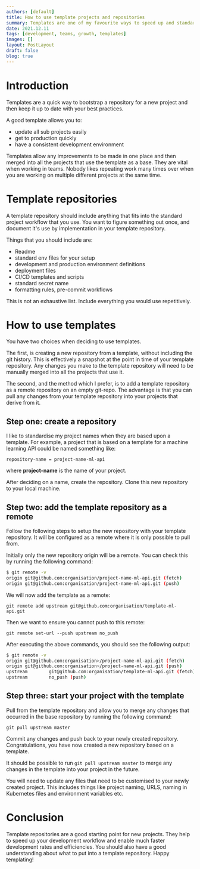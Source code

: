 ```yaml
---
authors: [default]
title: How to use template projects and repositories
summary: Templates are one of my favourite ways to speed up and standardize your development workflow. They help both individual and team workflows.
date: 2021.12.11
tags: [development, teams, growth, templates]
images: []
layout: PostLayout
draft: false
blog: true
---
```


# Introduction

Templates are a quick way to bootstrap a repository for a new project and then keep it up to date with your best practices.

A good template allows you to:

- update all sub projects easily
- get to production quickly
- have a consistent development environment

Templates allow any improvements to be made in one place and then merged into all the projects that use the template as a base. They are vital when working in teams. Nobody likes repeating work many times over when you are working on multiple different projects at the same time.

# Template repositories

A template repository should include anything that fits into the standard project workflow that you use. You want to figure something out once, and document it's use by implementation in your template repository.

Things that you should include are:

- Readme
- standard env files for your setup
- development and production environment definitions
- deployment files
- CI/CD templates and scripts
- standard secret name
- formatting rules, pre-commit workflows

This is not an exhaustive list. Include everything you would use repetitively.

# How to use templates

You have two choices when deciding to use templates.

The first, is creating a new repository from a template, without including the git history. This is effectively a snapshot at the point in time of your template repository. Any changes you make to the template repository will need to be manually merged into all the projects that use it.

The second, and the method which I prefer, is to add a template repository as a remote repository on an empty git-repo. The advantage is that you can pull any changes from your template repository into your projects that derive from it.

## Step one: create a repository

I like to standardise my project names when they are based upon a template.
For example, a project that is based on a template for a machine learning API could be named something like:

`repository-name = project-name-ml-api`

where **project-name** is the name of your project.

After deciding on a name, create the repository.
Clone this new repository to your local machine.

## Step two: add the template repository as a remote

Follow the following steps to setup the new repository with your template repository. It will be configured as a remote where it is only possible to pull from.

Initially only the new repository origin will be a remote.
You can check this by running the following command:

```bash
$ git remote -v
origin git@github.com:organisation/project-name-ml-api.git (fetch)
origin git@github.com:organisation/project-name-ml-api.git (push)
```

We will now add the template as a remote:

`git remote add upstream git@github.com:organisation/template-ml-api.git`

Then we want to ensure you cannot push to this remote:

`git remote set-url --push upstream no_push`

After executing the above commands, you should see the following output:

```bash
$ git remote -v
origin git@github.com:organisation>/project-name-ml-api.git (fetch)
origin git@github.com:organisation>/project-name-ml-api.git (push)
upstream        git@github.com:organisation/template-ml-api.git (fetch)
upstream        no_push (push)
```

## Step three: start your project with the template

Pull from the template repository and allow you to merge any changes that occurred in the base repository by running the following command:

`git pull upstream master`

Commit any changes and push back to your newly created repository.
Congratulations, you have now created a new repository based on a template.

It should be possible to run `git pull upstream master` to merge any changes in the template into your project in the future.

You will need to update any files that need to be customised to your newly created project. This includes things like project naming, URLS, naming in Kubernetes files and environment variables etc.

# Conclusion

Template repositories are a good starting point for new projects. They help to speed up your development workflow and enable much faster development rates and efficiencies. You should also have a good understanding about what to put into a template repository. Happy templating!
